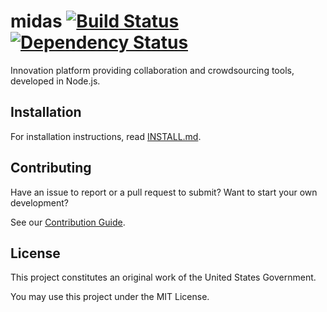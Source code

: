 midas [![Build Status](https://travis-ci.org/Innovation-Toolkit/midas.png?branch=master)](https://travis-ci.org/Innovation-Toolkit/midas) [![Dependency Status](https://gemnasium.com/Innovation-Toolkit/midas.png)](https://gemnasium.com/Innovation-Toolkit/midas)
=====

Innovation platform providing collaboration and crowdsourcing tools, developed in Node.js.

## Installation

For installation instructions, read [INSTALL.md](INSTALL.md).

## Contributing

Have an issue to report or a pull request to submit? Want to start your own development?

See our [Contribution Guide](CONTRIBUTING.md).

## License

This project constitutes an original work of the United States Government.

You may use this project under the MIT License.
